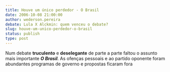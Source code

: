 ```yaml
---
title: Houve um único perdedor - O Brasil
date: 2006-10-08 21:00:00
author: wederson.pereira
debate: Lula X Alckmin: quem venceu o debate?
slug: houve-um-unico-perdedor-o-brasil
status: publish 
type: post
---
```


Num debate **truculento** e **deselegante** de parte a parte faltou o assunto mais importante ***O Brasil***. As ofenças pessoais e ao partido oponente foram abundantes programas de governo e propostas ficaram fora
